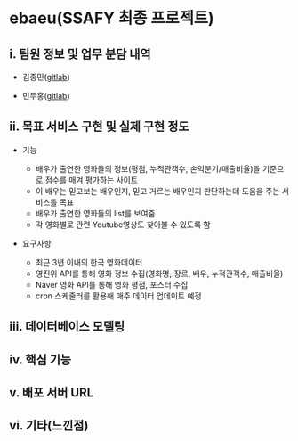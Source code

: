 # ebaeu(SSAFY 최종 프로젝트)

## i. 팀원 정보 및 업무 분담 내역

- 김종민([gitlab](<https://lab.ssafy.com/HorangApple/>))

- 민두홍([gitlab](<https://lab.ssafy.com/doohong91/>))



## ii. 목표 서비스 구현 및 실제 구현 정도

- 기능
  - 배우가 출연한 영화들의 정보(평점, 누적관객수, 손익분기/매출비율)을 기준으로 점수를 매겨 평가하는 사이트
  - 이 배우는 믿고보는 배우인지, 믿고 거르는 배우인지 판단하는데 도움을 주는 서비스를 목표
  - 배우가 출연한 영화들의 list를 보여줌
  - 각 영화별로 관련 Youtube영상도 찾아볼 수 있도록 함

- 요구사항
  - 최근 3년 이내의 한국 영화데이터 
  - 영진위 API를 통해 영화 정보 수집(영화명, 장르, 배우, 누적관객수, 매출비율)
  - Naver 영화 API를 통해 영화 평점, 포스터 수집
  - cron 스케줄러를 활용해 매주 데이터 업데이트 예정



## iii. 데이터베이스 모델링



## iv. 핵심 기능



## v. 배포 서버 URL



## vi. 기타(느낀점)



